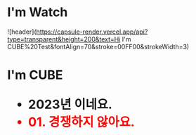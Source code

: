 # I'm Watch 

![header](https://capsule-render.vercel.app/api?type=transparent&height=200&text=Hi I'm CUBE%20Test&fontAlign=70&stroke=00FF00&strokeWidth=3)

<h1> I'm CUBE 
<ul>
 <li> 2023년 이네요.
 <li style="color:red"> 01. 경쟁하지 않아요.
  
  


